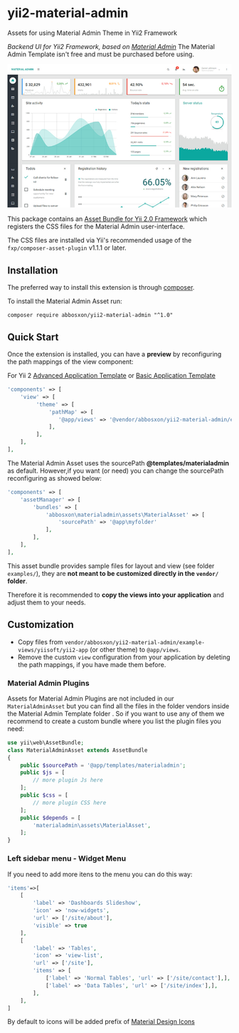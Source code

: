 # yii2-material-admin
Assets for using Material Admin Theme in Yii2 Framework


*Backend UI for Yii2 Framework, based on [Material Admin](http://xn--80akiaokt3b4b.xn--d1acnqm.xn--j1amh/templates/demo/materialadmin/html/dashboards/dashboard.html)*
The Material Admin Template isn't free and must be purchased before using.

!["Yii2 AdminLTE Presentation"](./web/img/dashboard.jpg)

This package contains an [Asset Bundle for Yii 2.0 Framework](http://www.yiiframework.com/doc-2.0/guide-structure-assets.html) 
which registers the CSS files for the Material Admin user-interface.

The CSS files are installed via Yii's recommended usage of the `fxp/composer-asset-plugin` v1.1.1 or later.


Installation
------------

The preferred way to install this extension is through [composer](http://getcomposer.org/download/).

To install the Material Admin Asset run:

```
composer require abbosxon/yii2-material-admin "^1.0"
```


Quick Start
-----------

Once the extension is installed, you can have a **preview** by reconfiguring the path mappings of the view component:

For Yii 2 [Advanced Application Template](https://github.com/yiisoft/yii2-app-advanced) or [Basic Application Template](https://github.com/yiisoft/yii2-app-basic)

```php
'components' => [
    'view' => [
         'theme' => [
             'pathMap' => [
                '@app/views' => '@vendor/abbosxon/yii2-material-admin/example-views/yiisoft/yii2-app'
             ],
         ],
    ],
],
```

The Material Admin Asset uses the sourcePath **@templates/materialadmin** as default. However,if you want (or need) you can change the sourcePath reconfiguring as showed below:

```php
'components' => [
	'assetManager' => [
		'bundles' => [
			'abbosxon\materialadmin\assets\MaterialAsset' => [
    			'sourcePath' => '@app\myfolder'
			],
		],
	],
],
```

This asset bundle provides sample files for layout and view (see folder `examples/`), they are **not meant to be customized directly in the `vendor/` folder**.

Therefore it is recommended to **copy the views into your application** and adjust them to your needs.


Customization
-------------

- Copy files from `vendor/abbosxon/yii2-material-admin/example-views/yiisoft/yii2-app` (or other theme) to `@app/views`.
- Remove the custom `view` configuration from your application by deleting the path mappings, if you have made them before.

### Material Admin Plugins

Assets for Material Admin Plugins are not included in our `MaterialAdminAsset` but you can find all the files in the folder vendors inside the Material Admin Template folder .
So if you want to use any of them we recommend to create a custom bundle where you list the plugin files you need:


```php
use yii\web\AssetBundle;
class MaterialAdminAsset extends AssetBundle
{
    public $sourcePath = '@app/templates/materialadmin';
    public $js = [
        // more plugin Js here
    ];
    public $css = [
        // more plugin CSS here
    ];
    public $depends = [
        'materialadmin\assets\MaterialAsset',
    ];
}
```
### Left sidebar menu - Widget Menu

If you need to add more itens to the menu you can do this way:

```php
'items'=>[
	[
		'label' => 'Dashboards Slideshow',
		'icon' => 'now-widgets',
		'url' => ['/site/about'],
		'visible' => true
	],
	[
		'label' => 'Tables',
		'icon' => 'view-list',
		'url' => ['/site'],
		'items' => [
			['label' => 'Normal Tables', 'url' => ['/site/contact'],],
			['label' => 'Data Tables', 'url' => ['/site/index'],],
		],
	],
]
```

By default to icons will be added prefix of [Material Design Icons](http://xn--80akiaokt3b4b.xn--d1acnqm.xn--j1amh/templates/demo/materialadmin/html/ui/icons/materialicons.html)